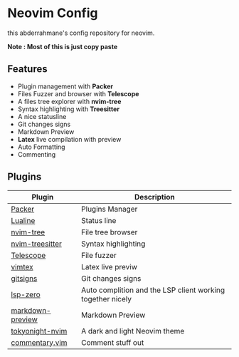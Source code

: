 # Neovim Config

this abderrahmane's config repository for neovim.

**Note : Most of this is just copy paste**

## Features

- Plugin management with **Packer**
- Files Fuzzer and browser with **Telescope**
- A files tree explorer with **nvim-tree**
- Syntax highlighting with **Treesitter**
- A nice statusline
- Git changes signs
- Markdown Preview
- **Latex** live compilation with preview
- Auto Formatting
- Commenting

## Plugins

| Plugin | Description |
|---|---|
| [Packer](https://github.com/wbthomason/packer.nvim) | Plugins Manager |
| [Lualine](https://github.com/nvim-lualine/lualine.nvim) | Status line|
| [nvim-tree](https://github.com/kyazdani42/nvim-tree.lua) | File tree browser |
| [nvim-treesitter](https://github.com/nvim-treesitter/nvim-treesitter) | Syntax highlighting |
| [Telescope](https://github.com/nvim-telescope/telescope.nvim) | File fuzzer |
| [vimtex](https://github.com/lervag/vimtex) | Latex live previw |
| [gitsigns](https://github.com/lewis6991/gitsigns.nvim) | Git changes signs |
| [lsp-zero](https://github.com/VonHeikemen/lsp-zero.nvim) | Auto complition and the LSP client working together nicely | 
| [markdown-preview](https://github.com/iamcco/markdown-preview.nvim) | Markdown Preview |
| [tokyonight-nvim](https://github.com/folke/tokyonight.nvim) | A dark and light Neovim theme |
| [commentary.vim](https://github.com/tpope/vim-commentary) | Comment stuff out |

